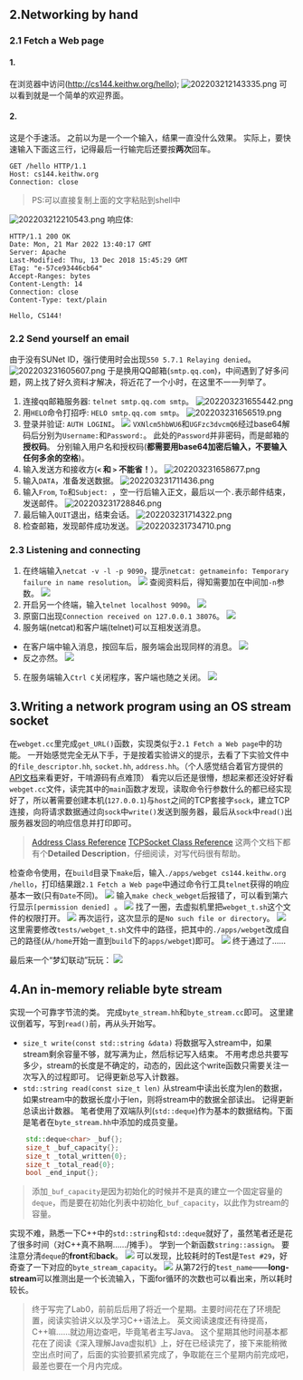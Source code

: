 ## 2.Networking by hand
### 2.1 Fetch a Web page
#### 1.
在浏览器中访问(http://cs144.keithw.org/hello);
![202203212143335.png](https://s2.loli.net/2022/03/24/1HgBwFlYGa3szWj.png)
可以看到就是一个简单的欢迎界面。
#### 2.
这是个手速活。
之前以为是一个一个输入，结果一直没什么效果。
实际上，要快速输入下面这三行，记得最后一行输完后还要按**两次**回车。
```
GET /hello HTTP/1.1
Host: cs144.keithw.org
Connection: close
```
> PS:可以直接复制上面的文字粘贴到shell中

![202203212210543.png](https://s2.loli.net/2022/03/24/j2y9eFVil7wdGD8.png)
响应体:
````
HTTP/1.1 200 OK
Date: Mon, 21 Mar 2022 13:40:17 GMT
Server: Apache
Last-Modified: Thu, 13 Dec 2018 15:45:29 GMT
ETag: "e-57ce93446cb64"
Accept-Ranges: bytes
Content-Length: 14
Connection: close
Content-Type: text/plain

Hello, CS144!
````
### 2.2 Send yourself an email
由于没有SUNet ID，强行使用时会出现`550 5.7.1 Relaying denied`。
![202203231605607.png](https://s2.loli.net/2022/03/24/923Ua74KWJqpznE.png)
于是换用QQ邮箱(`smtp.qq.com`)，中间遇到了好多问题，网上找了好久资料才解决，将近花了一个小时，在这里不一一列举了。
1. 连接qq邮箱服务器: `telnet smtp.qq.com smtp`。
![202203231655442.png](https://s2.loli.net/2022/03/24/XKzMaZIf1oLDks4.png)
2. 用`HELO`命令打招呼: `HELO smtp.qq.com smtp`。
![202203231656519.png](https://s2.loli.net/2022/03/24/SFObPVvLKsx6DRQ.png)
3. 登录并验证: `AUTH LOGINI`。
![](https://s2.loli.net/2022/03/24/v58F2aYjKokzMEn.png)
  `VXNlcm5hbWU6`和`UGFzc3dvcmQ6`经过base64解码后分别为`Username:`和`Password:`。
  此处的`Password`并非密码，而是邮箱的**授权码**。
  分别输入用户名和授权码(**都需要用base64加密后输入，不要输入任何多余的空格**)。
4. 输入发送方和接收方(**`<` 和 `>` 不能省！**）。
![202203231658677.png](https://s2.loli.net/2022/03/24/8NdYoRkOMnf3taL.png)
5. 输入`DATA`，准备发送数据。
![202203231711436.png](https://s2.loli.net/2022/03/24/aAirnVskxzb2oFe.png)
6. 输入`From`, `To`和`Subject: `，空一行后输入正文，最后以一个`.`表示邮件结束，发送邮件。
![202203231728846.png](https://s2.loli.net/2022/03/24/EWLvhou24jkQxtc.png)
7. 最后输入`QUIT`退出，结束会话。
![202203231714322.png](https://s2.loli.net/2022/03/24/w3iCdbymHqtfzA9.png)
8. 检查邮箱，发现邮件成功发送。
![202203231734710.png](https://s2.loli.net/2022/03/24/IdOAm2ZezgBWEtN.png)

### 2.3 Listening and connecting
1. 在终端输入`netcat -v -l -p 9090`，提示`netcat: getnameinfo: Temporary failure in name resolution`。
  ![](https://s2.loli.net/2022/03/25/W6hfcQTtRd1mbua.png)
  查阅资料后，得知需要加在中间加`-n`参数。
  ![](https://s2.loli.net/2022/03/25/rPqhSdQc81oGCYH.png)
2. 开启另一个终端，输入`telnet localhost 9090`。
  ![](https://s2.loli.net/2022/03/25/SiwQmGdZ58vJugj.png)
3. 原窗口出现`Connection received on 127.0.0.1 38076`。
  ![](https://s2.loli.net/2022/03/25/2LOQ3Fz7JZUbWvn.png)
4. 服务端(netcat)和客户端(telnet)可以互相发送消息。
  - 在客户端中输入消息，按回车后，服务端会出现同样的消息。
  ![](https://s2.loli.net/2022/03/25/ZrxcwiLSQYnF2pz.png)
  - 反之亦然。
  ![](https://s2.loli.net/2022/03/25/bDJQXxBGha4pdMF.png)
5. 在服务端输入`Ctrl C`关闭程序，客户端也随之关闭。
  ![](https://s2.loli.net/2022/03/25/EaM6j5L3TYtsQPw.png)

## 3.Writing a network program using an OS stream socket
在`webget.cc`里完成`get_URL()`函数，实现类似于`2.1 Fetch a Web page`中的功能。
一开始感觉完全无从下手，于是按着实验讲义的提示，去看了下实验文件中的`file_descriptor.hh`, `socket.hh`, `address.hh`。（个人感觉结合着官方提供的[API文档](https://cs144.github.io/doc/lab0/annotated.html)来看更好，干啃源码有点难顶）
看完以后还是很懵，想起来都还没好好看`webget.cc`文件，读完其中的`main`函数才发现，读取命令行参数什么的都已经实现好了，所以著需要创建本机(`127.0.0.1`)与`host`之间的TCP套接字`sock`，建立TCP连接，向将请求数据通过向`sock`中`write()`发送到服务器，最后从`sock`中`read()`出服务器发回的响应信息并打印即可。

> [Address Class Reference](https://cs144.github.io/doc/lab0/class_address.html#a05f9af41381d22e7df2fb4073b590c53)
> [TCPSocket Class Reference](https://cs144.github.io/doc/lab0/class_t_c_p_socket.html)
> 这两个文档下都有个**Detailed Description**，仔细阅读，对写代码很有帮助。

检查命令使用，在`build`目录下`make`后，输入`./apps/webget cs144.keithw.org /hello`，打印结果跟`2.1 Fetch a Web page`中通过命令行工具`telnet`获得的响应基本一致(只有`Date`不同)。
![](https://s2.loli.net/2022/03/26/EOMTVcCn7oZ56dg.png)
输入`make check_webget`后报错了，可以看到第六行显示`[permission denied] `。
![](https://s2.loli.net/2022/03/26/VGZqxQL14HoRKyN.png)
找了一圈，去虚拟机里把`webget_t.sh`这个文件的权限打开。
![](https://s2.loli.net/2022/03/26/fiqwWTLZeB5jNzC.png)
再次运行，这次显示的是`No such file or directory`。
![](https://s2.loli.net/2022/03/26/1o2PhtTxUGYgHzL.png)
这里需要修改`tests/webget_t.sh`文件中的路径，把其中的`./apps/webget`改成自己的路径(从`/home`开始一直到`build`下的`apps/webget`)即可。
![](https://s2.loli.net/2022/03/26/U9KIM7Jw81CZNFg.png)
终于通过了……

最后来一个“梦幻联动”玩玩：
![](https://s2.loli.net/2022/03/26/TPAdzXrnHekFUhp.png)

## 4.An in-memory reliable byte stream
实现一个可靠字节流的类。
完成`byte_stream.hh`和`byte_stream.cc`即可。
这里建议倒着写，写到`read()`前，再从头开始写。
 - `size_t write(const std::string &data)`
  将数据写入stream中，如果stream剩余容量不够，就写满为止，然后标记写入结束。
  不用考虑总共要写多少，stream的长度是不确定的，动态的，因此这个write函数只需要关注一次写入的过程即可。
  记得更新总写入计数器。
 - `std::string read(const size_t len)`
  从stream中读出长度为len的数据，如果stream中的数据长度小于len，则将stream中的数据全部读出。
  记得更新总读出计数器。
笔者使用了双端队列(`std::deque`)作为基本的数据结构。下面是笔者在`byte_stream.hh`中添加的成员变量。
```cpp
    std::deque<char> _buf{};
    size_t _buf_capacity{};
    size_t _total_written{0};
    size_t _total_read{0};
    bool _end_input{};
```
> 添加`_buf_capacity`是因为初始化的时候并不是真的建立一个固定容量的`deque`，而是要在初始化列表中初始化`_buf_capacity`，以此作为stream的容量。

实现不难，熟悉一下C++中的`std::string`和`std::deque`就好了，虽然笔者还是花了很多时间（对C++真不熟啊……/摊手）。
学到一个新函数`string::assign`。
要注意分清`deque`的**front**和**back**。
![](https://s2.loli.net/2022/03/27/zyR7Sg2DfWaPGvZ.png)
可以发现，比较耗时的Test是`Test #29`，好奇查了一下对应的`byte_stream_capacity`。
![](https://s2.loli.net/2022/03/27/1EmsnPMJlCvYeiG.png)
从第72行的`test_name`——**long-stream**可以推测出是一个长流输入，下面for循环的次数也可以看出来，所以耗时较长。

> 终于写完了Lab0，前前后后用了将近一个星期。主要时间花在了环境配置，阅读实验讲义以及学习C++语法上。
> 英文阅读速度还有待提高，C++嘛……就边用边查吧，毕竟笔者主写Java。
> 这个星期其他时间基本都花在了阅读《深入理解Java虚拟机》上，好在已经读完了，接下来能稍微空出点时间了，后面的实验要抓紧完成了，争取能在三个星期内前完成吧，最差也要在一个月内完成。